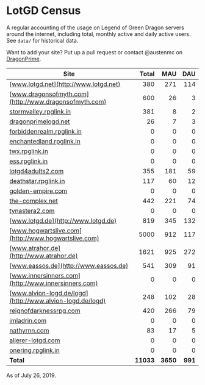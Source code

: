 # LotGD Census
A regular accounting of the usage on Legend of Green Dragon servers around the internet, including total, monthly active and daily active users. See `data/` for historical data.

Want to add your site? Put up a pull request or contact @austenmc on [DragonPrime](http://dragonprime.net).


Site | Total | MAU | DAU
--- | ---:| ---:| ---:
[www.lotgd.net](http://www.lotgd.net)|380|271|114
[www.dragonsofmyth.com](http://www.dragonsofmyth.com)|600|26|3
[stormvalley.rpglink.in](http://stormvalley.rpglink.in)|381|8|2
[dragonprimelogd.net](http://dragonprimelogd.net)|26|7|3
[forbiddenrealm.rpglink.in](http://forbiddenrealm.rpglink.in)|0|0|0
[enchantedland.rpglink.in](http://enchantedland.rpglink.in)|0|0|0
[twx.rpglink.in](http://twx.rpglink.in)|0|0|0
[ess.rpglink.in](http://ess.rpglink.in)|0|0|0
[lotgd4adults2.com](http://lotgd4adults2.com)|355|181|59
[deathstar.rpglink.in](http://deathstar.rpglink.in)|117|60|12
[golden-empire.com](http://golden-empire.com)|0|0|0
[the-complex.net](http://the-complex.net)|442|221|74
[tynastera2.com](http://tynastera2.com)|0|0|0
[www.lotgd.de](http://www.lotgd.de)|819|345|132
[www.hogwartslive.com](http://www.hogwartslive.com)|5000|912|117
[www.atrahor.de](http://www.atrahor.de)|1621|925|272
[www.eassos.de](http://www.eassos.de)|541|309|91
[www.innersinners.com](http://www.innersinners.com)|0|0|0
[www.alvion-logd.de/logd](http://www.alvion-logd.de/logd)|248|102|28
[reignofdarknessrpg.com](http://reignofdarknessrpg.com)|420|266|79
[imladrin.com](http://imladrin.com)|0|0|0
[nathyrnn.com](http://nathyrnn.com)|83|17|5
[aljerer-lotgd.com](http://aljerer-lotgd.com)|0|0|0
[onering.rpglink.in](http://onering.rpglink.in)|0|0|0
**Total**|**11033**|**3650**|**991**

As of July 26, 2019.
